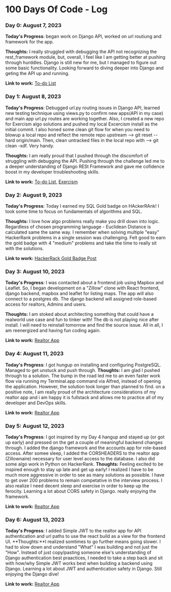 # 100 Days Of Code - Log

### Day 0: August 7, 2023 


**Today's Progress**: began work on Django API, worked on url routiung and framework for the app. 

**Thoughts:** I really struggled with debugging the API not recognizing the rest_framework module, but, overall, I feel like I am getting better at pushing through hurddles. Django is still new for me, but I managed to figure out some basic functionality. Looking forward to diving deeper into Django and geting the API up and running.

**Link to work:** [To-do List](https://github.com/DevTrav/to-do-list/tree/main)

### Day 1: August 8, 2023 


**Today's Progress**: Debugged url.py routing issues in Django API, learned new testing technique using views.py to confirm new apps(API in my case) and main app url.py routes are working together. Also, I created a new repo for Exercism algo solutions and pushed my local Excercism install as the initial commit. I also honed some clean git flow for when you need to blowup a local repo and reflect the remote repo upstream --> git reset --hard origin/main. Then, clean untracked files in the local repo with --> git clean -xdf. Very handy.

**Thoughts:** I am really proud that I pushed through the discomfort of struggling with debugging the API. Pushing through the challenge led me to a deeper understanding of Django RESt Framework and gave me cofidence boost in my developer troubleshooting skills. 

**Link to work:** [To-do List](https://github.com/DevTrav/to-do-list/tree/main), [Exercism](https://github.com/DevTrav/exercism)

### Day 2: August 9, 2023 


**Today's Progress**: Today I earned my SQL Gold badge on HAckerRAnk! I took some time to focus on fundamentals of algorithms and SQL. 

**Thoughts:** I love how algo problems really make you drill down into logic. Regardless of chosen programming language - Euclidean Distance is calculated same the same way. I remember when solving multiple "easy" HackerRank problems in a single session was challenging. Felt good to earn the gold badge with 4 "medium" problems and take the time to really sit with the solutions.

**Link to work:** [HackerRack Gold Badge Post](https://www.linkedin.com/feed/update/urn:li:activity:7095272166350340098/)

### Day 3: August 10, 2023 


**Today's Progress**: I was contacted about a frontend job using Mapbox and Leaflet. So, I began development on a "Zillow" clone with React frontend, django backend, mapbox and leaflet for listing maps. The app will also connect to a postgres db. The django backend will assigned role-based access for realtors, Admins and users.

**Thoughts:** I am stoked about architecting something that could have a realworld use case and fun to tinker with! The db is not playing nice after install. I will need to reinstall tomorrow and find the source issue. All in all, I am reenergized and having fun coding again.

**Link to work:** [Realtor App](https://github.com/DevTrav/realtor_app.git)

### Day 4: August 11, 2023 


**Today's Progress**: I got hungup on installing and configuring PostgreSQL. Managed to get unstuck and push through. 
**Thoughts:** I am glad I pushed through to a solution. The bump in the road led me to an even faster work flow via running my Terminal.app command via Alfred, instead of opening the application. However, the solution took longer than planned to find. on a positive note, I am really proud of the architecture considerations of my realtor app and i am happy it is fullstack and allows me to practice all of my developer and DevOps skills. 

**Link to work:** [Realtor App](https://github.com/DevTrav/realtor_app.git)

### Day 5: August 12, 2023 


**Today's Progress**: I got inspired by my Day 4 hangup and stayed up (or got up early) and pressed on the get a couple of meaningful backend changes through. I added the django framework and the accounts app for role-based access. After somee sleep, I added the CORSHEADERS to the realtor app (Zillownaire) necessary for user level access to the database. I also did some algo work in Python on HackerRank.
**Thoughts:** Feeling excited to be inspired enough to stay up late and get up early! 
 I realized I have to be much more aggressive in order to see as many solutions as possible. I have to get over 200 problems to remain competative in the interview process. I also realize I need decent sleep and exercise in order to keep up the ferocity. Learning a lot about CORS safety in Django. really enjoying the framework.  

**Link to work:** [Realtor App](https://github.com/DevTrav/realtor_app.git)
### Day 6: August 13, 2023 


**Today's Progress**: I added Simple JWT to the realtor app for API authentication and url paths to use the react build as a view for the frontend UI.
 **Thoughts:**I realized somtimes to go further means going slower. I had to slow down and understand "What" I was building and not just the "How". Instead of just copy/pasting someone else's understanding of Django authentication best praactices, I needed to take a step back and sit with how/why Simple JWT works best when building a backend using Django.  Learning a lot about JWT and authentication safety in Django. Still enjoying the Django dive!

**Link to work:** [Realtor App](https://github.com/DevTrav/realtor_app.git)